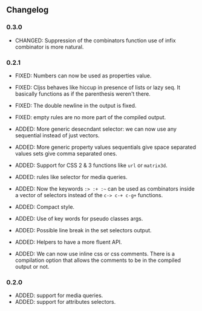## Changelog
### 0.3.0
 - CHANGED: Suppression of the combinators function use of infix combinator
 is more natural.

### 0.2.1
 - FIXED: Numbers can now be used as properties value.
 - FIXED: Cljss behaves like hiccup in presence of lists or lazy seq.
 It basically functions as if the parenthesis weren't there.
 - FIXED: The double newline in the output is fixed.
 - FIXED: empty rules are no more part of the compiled output.

 - ADDED: More generic desecndant selector: we can now use any sequential
 instead of just vectors.
 - ADDED: More generic property values sequentials give space separated values
 sets give comma separated ones.
 - ADDED: Support for CSS 2 & 3 functions like `url` or `matrix3d`.
 - ADDED: rules like selector for media queries.
 - ADDED: Now the keywords `:> :+ :~` can be used as combinators
 inside a vector of selectors instead of the `c-> c-+ c-g+` functions.
 - ADDED: Compact style.
 - ADDED: Use of key words for pseudo classes args.
 - ADDED: Possible line break in the set selectors output.
 - ADDED: Helpers to have a more fluent API.
 - ADDED: We can now use inline css or css comments. There
 is a compilation option that allows the comments to be in the
 compiled output or not.

### 0.2.0
 - ADDED: support for media queries.
 - ADDED: support for attributes selectors.